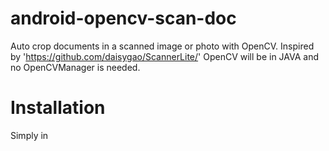 # android-opencv-scan-doc
Auto crop documents in a scanned image or photo with OpenCV. Inspired by 'https://github.com/daisygao/ScannerLite/'
OpenCV will be in JAVA and no OpenCVManager is needed.

# Installation
Simply in

